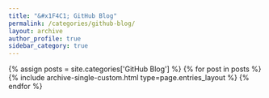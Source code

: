 ```yaml
---
title: "&#x1F4C1; GitHub Blog"
permalink: /categories/github-blog/
layout: archive
author_profile: true
sidebar_category: true
---
```


<!--
  category without space : site.categories.example
  category with space    : site.categories['example category']
-->
{% assign posts = site.categories['GitHub Blog'] %}
{% for post in posts %}
  {% include archive-single-custom.html type=page.entries_layout %}
{% endfor %}

